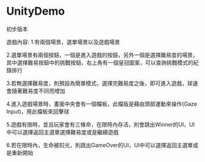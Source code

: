 # UnityDemo
初步版本

遊戲內容:
1.有兩個場景，選單場景以及遊戲場景

2.選單場景有兩個按鈕，一個是進入遊戲的按鈕，另外一個是選擇難易度的場景，其中選擇難易按鈕中的挑戰按鈕，右上角有一個皇冠圖案，可以查詢挑戰模式的紀錄排行

3.若無選擇難易度，則預設為簡單模式，選擇完難易度之後，即可進入遊戲，球速會隨著難易度不同而增加

4.進入遊戲場景時，畫面中央會有一個檔板，此檔版是藉由頭部運動來操作(Gaze Input)，用此檔板來回擊球

5.遊戲有限時，並且玩家會有三條命，在限時內存活，則會跳出Winner的UI，UI中可以選擇返回主選單選擇難易度或是繼續遊戲

6.若在限時內，生命被扣光，則跳出GameOver的UI，UI中可以選擇返回主選單或是重新開始


